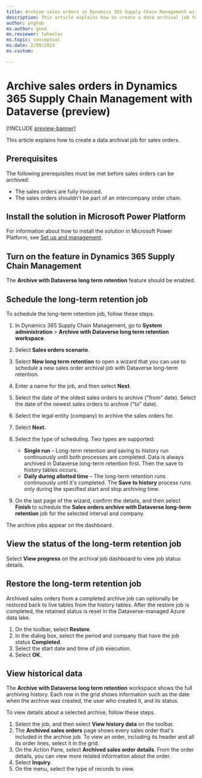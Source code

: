```yaml
---
title: Archive sales orders in Dynamics 365 Supply Chain Management with Dataverse (preview)
description: This article explains how to create a data archival job for sales orders.
author: pnghub
ms.author: gned
ms.reviewer: twheeloc
ms.topic: conceptual
ms.date: 2/09/2024
ms.custom:

---
```


# Archive sales orders in Dynamics 365 Supply Chain Management with Dataverse (preview)

[!INCLUDE [preview-banner](../../../supply-chain/includes/preview-banner.md)]

This article explains how to create a data archival job for sales orders.

## Prerequisites

The following prerequisites must be met before sales orders can be archived:

- The sales orders are fully invoiced.
- The sales orders shouldn't be part of an intercompany order chain.

## Install the solution in Microsoft Power Platform

For information about how to install the solution in Microsoft Power Platform, see [Set up and management](archive-setup.md).

## Turn on the feature in Dynamics 365 Supply Chain Management

The **Archive with Dataverse long term retention** feature should be enabled.

## Schedule the long-term retention job

To schedule the long-term retention job, follow these steps.

1. In Dynamics 365 Supply Chain Management, go to **System administration** \> **Archive with Dataverse long term retention workspace**.
1. Select **Sales orders scenario**.
1. Select **New long term retention** to open a wizard that you can use to schedule a new sales order archival job with Dataverse long-term retention.
1. Enter a name for the job, and then select **Next**.
1. Select the date of the oldest sales orders to archive ("from" date). Select the date of the newest sales orders to archive ("to" date).
1. Select the legal entity (company) to archive the sales orders for.
1. Select **Next**.
1. Select the type of scheduling. Two types are supported:

    - **Single run** – Long-term retention and saving to history run continuously until both processes are completed. Data is always archived in Dataverse long-term retention first. Then the save to history tables occurs.
    - **Daily during allotted time** – The long-term retention runs continuously until it's completed. The **Save to history** process runs only during the specified start and stop archiving time.

1. On the last page of the wizard, confirm the details, and then select **Finish** to schedule the **Sales orders archive with Dataverse long-term retention** job for the selected interval and company.

The archive jobs appear on the dashboard.

## View the status of the long-term retention job

Select **View progress** on the archival job dashboard to view job status details.

## Restore the long-term retention job

Archived sales orders from a completed archive job can optionally be restored back to live tables from the history tables. After the restore job is completed, the retained status is reset in the Dataverse-managed Azure data lake.

1. On the toolbar, select **Restore**.
1. In the dialog box, select the period and company that have the job status **Completed**.
1. Select the start date and time of job execution.
1. Select **OK**.

## View historical data

The **Archive with Dataverse long term retention** workspace shows the full archiving history. Each row in the grid shows information such as the date when the archive was created, the user who created it, and its status.

To view details about a selected archive, follow these steps.

1. Select the job, and then select **View history data** on the toolbar.
1. The **Archived sales orders** page shows every sales order that's included in the archive job. To view an order, including its header and all its order lines, select it in the grid.
1. On the Action Pane, select **Archived sales order details**. From the order details, you can view more related information about the order.
1. Select **Inquiry**.
1. On the menu, select the type of records to view.
